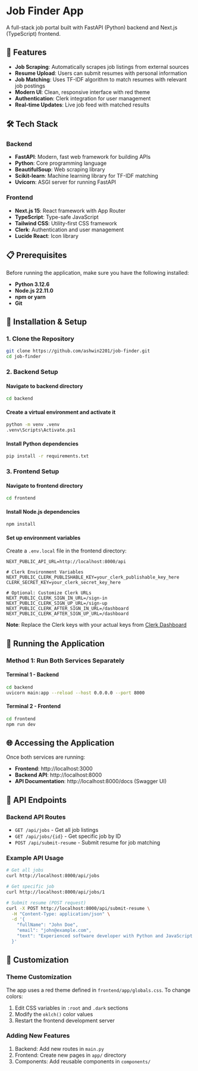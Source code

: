 # Job Finder App

A full-stack job portal built with FastAPI (Python) backend and Next.js (TypeScript) frontend. 

## 🚀 Features

- **Job Scraping**: Automatically scrapes job listings from external sources
- **Resume Upload**: Users can submit resumes with personal information
- **Job Matching**: Uses TF-IDF algorithm to match resumes with relevant job postings
- **Modern UI**: Clean, responsive interface with red theme
- **Authentication**: Clerk integration for user management
- **Real-time Updates**: Live job feed with matched results

## 🛠️ Tech Stack

### Backend
- **FastAPI**: Modern, fast web framework for building APIs
- **Python**: Core programming language
- **BeautifulSoup**: Web scraping library
- **Scikit-learn**: Machine learning library for TF-IDF matching
- **Uvicorn**: ASGI server for running FastAPI

### Frontend
- **Next.js 15**: React framework with App Router
- **TypeScript**: Type-safe JavaScript
- **Tailwind CSS**: Utility-first CSS framework
- **Clerk**: Authentication and user management
- **Lucide React**: Icon library

## 📋 Prerequisites

Before running the application, make sure you have the following installed:

- **Python 3.12.6**
- **Node.js 22.11.0**
- **npm or yarn**
- **Git**

## 🔧 Installation & Setup

### 1. Clone the Repository

```bash
git clone https://github.com/ashwin2201/job-finder.git
cd job-finder
```

### 2. Backend Setup

#### Navigate to backend directory
```bash
cd backend
```

#### Create a virtual environment and activate it
```bash
python -m venv .venv
.venv\Scripts\Activate.ps1
```

#### Install Python dependencies
```bash
pip install -r requirements.txt
```

### 3. Frontend Setup

#### Navigate to frontend directory
```bash
cd frontend
```

#### Install Node.js dependencies
```bash
npm install
```

#### Set up environment variables
Create a `.env.local` file in the frontend directory:

```env
NEXT_PUBLIC_API_URL=http://localhost:8000/api

# Clerk Environment Variables
NEXT_PUBLIC_CLERK_PUBLISHABLE_KEY=your_clerk_publishable_key_here
CLERK_SECRET_KEY=your_clerk_secret_key_here

# Optional: Customize Clerk URLs
NEXT_PUBLIC_CLERK_SIGN_IN_URL=/sign-in
NEXT_PUBLIC_CLERK_SIGN_UP_URL=/sign-up
NEXT_PUBLIC_CLERK_AFTER_SIGN_IN_URL=/dashboard
NEXT_PUBLIC_CLERK_AFTER_SIGN_UP_URL=/dashboard
```

**Note**: Replace the Clerk keys with your actual keys from [Clerk Dashboard](https://dashboard.clerk.com/)

## 🚀 Running the Application

### Method 1: Run Both Services Separately

#### Terminal 1 - Backend
```bash
cd backend
uvicorn main:app --reload --host 0.0.0.0 --port 8000
```

#### Terminal 2 - Frontend
```bash
cd frontend
npm run dev
```

## 🌐 Accessing the Application

Once both services are running:

- **Frontend**: http://localhost:3000
- **Backend API**: http://localhost:8000
- **API Documentation**: http://localhost:8000/docs (Swagger UI)


## 🔗 API Endpoints

### Backend API Routes

- `GET /api/jobs` - Get all job listings
- `GET /api/jobs/{id}` - Get specific job by ID
- `POST /api/submit-resume` - Submit resume for job matching

### Example API Usage

```bash
# Get all jobs
curl http://localhost:8000/api/jobs

# Get specific job
curl http://localhost:8000/api/jobs/1

# Submit resume (POST request)
curl -X POST http://localhost:8000/api/submit-resume \
  -H "Content-Type: application/json" \
  -d '{
    "fullName": "John Doe",
    "email": "john@example.com",
    "text": "Experienced software developer with Python and JavaScript skills..."
  }'
```

## 🎨 Customization

### Theme Customization
The app uses a red theme defined in `frontend/app/globals.css`. To change colors:

1. Edit CSS variables in `:root` and `.dark` sections
2. Modify the `oklch()` color values
3. Restart the frontend development server

### Adding New Features
1. Backend: Add new routes in `main.py`
2. Frontend: Create new pages in `app/` directory
3. Components: Add reusable components in `components/`

